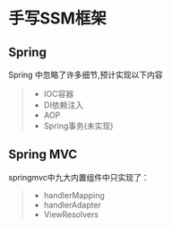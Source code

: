 # 手写SSM框架
## Spring
Spring 中忽略了许多细节,预计实现以下内容
> * IOC容器
> * DI依赖注入
> * AOP
> * Spring事务(未实现)

## Spring MVC
springmvc中九大内置组件中只实现了：<br>
> * handlerMapping
> * handlerAdapter
> * ViewResolvers 
